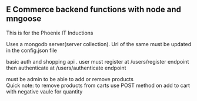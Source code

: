 ## E Commerce backend functions with node and mngoose
This is for the Phoenix IT Inductions

Uses a mongodb server(server collection). Url of the same must be updated in the config.json file

basic auth and shopping api .
user must register at /users/register endpoint 
then authenticate at /users/authenticate endpoint

must be admin to be able to add or remove products</br>
Quick note:
to remove products from carts use POST method on add to cart with negative vaule for quantity 
